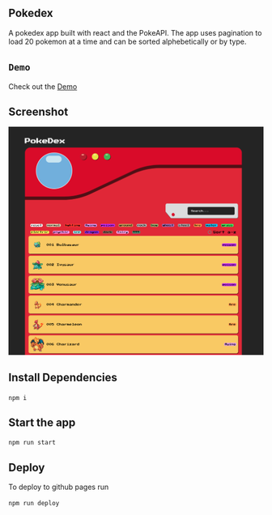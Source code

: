 ## Pokedex

A pokedex app built with react and the PokeAPI. The app uses pagination to load 20 pokemon at a time and can be sorted alphebetically or by type.

## `Demo`

Check out the [Demo](https://tylorkolbeck.github.io/pokedex/)

## Screenshot

![GitHub Logo](/src/assets/images/screenshot.png)

## Install Dependencies

`npm i`

## Start the app

`npm run start`

## Deploy

To deploy to github pages run

`npm run deploy`
